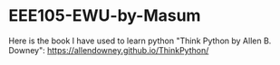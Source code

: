 # EEE105-EWU-by-Masum

Here is the book I have used to learn python "Think Python by Allen B. Downey":
https://allendowney.github.io/ThinkPython/
